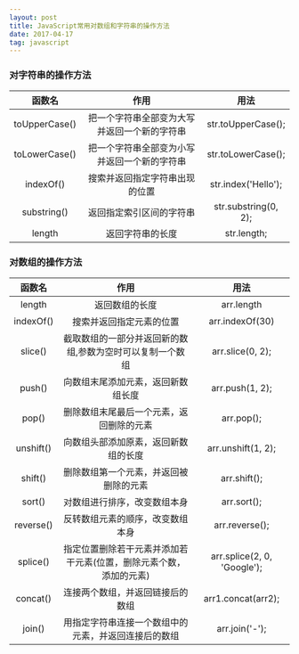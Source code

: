 ```yaml
---
layout: post
title: JavaScript常用对数组和字符串的操作方法
date: 2017-04-17
tag: javascript
---
```


### 对字符串的操作方法

|函数名|作用|用法|
|:---:|:---:|:---:|
|toUpperCase()|把一个字符串全部变为大写并返回一个新的字符串|str.toUpperCase();|
|toLowerCase()|把一个字符串全部变为小写并返回一个新的字符串|str.toLowerCase();|
|indexOf()|搜索并返回指定字符串出现的位置|str.index('Hello');|
|substring()|返回指定索引区间的字符串|str.substring(0, 2);|
|length|返回字符串的长度|str.length;|

### 对数组的操作方法

|函数名|作用|用法|
|:---:|:---:|:---:|
|length|返回数组的长度|arr.length|
|indexOf()|搜索并返回指定元素的位置|arr.indexOf(30)|
|slice()|截取数组的一部分并返回新的数组,参数为空时可以复制一个数组|arr.slice(0, 2);|
|push()|向数组末尾添加元素，返回新数组长度|arr.push(1, 2);|
|pop()|删除数组末尾最后一个元素，返回删除的元素|arr.pop();|
|unshift()|向数组头部添加原素，返回新数组的长度|arr.unshift(1, 2);|
|shift()|删除数组第一个元素，并返回被删除的元素|arr.shift();|
|sort()|对数组进行排序，改变数组本身|arr.sort();|
|reverse()|反转数组元素的顺序，改变数组本身|arr.reverse();|
|splice()|指定位置删除若干元素并添加若干元素(位置，删除元素个数，添加的元素)|arr.splice(2, 0, 'Google');|
|concat()|连接两个数组，并返回链接后的数组|arr1.concat(arr2);|
|join()|用指定字符串连接一个数组中的元素，并返回连接后的数组|arr.join('-');|

